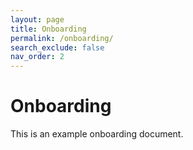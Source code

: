 ```yaml
---
layout: page
title: Onboarding
permalink: /onboarding/
search_exclude: false
nav_order: 2
---
```


# Onboarding

 This is an example onboarding document.
